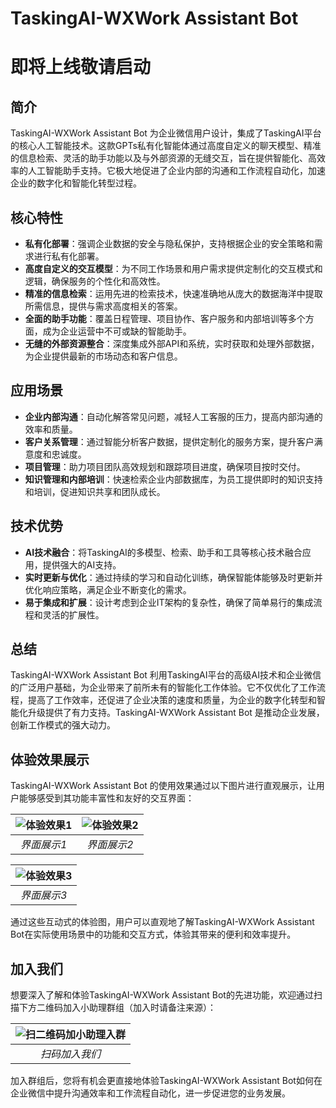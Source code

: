 # TaskingAI-WXWork Assistant Bot
# 即将上线敬请启动
## 简介

TaskingAI-WXWork Assistant Bot 为企业微信用户设计，集成了TaskingAI平台的核心人工智能技术。这款GPTs私有化智能体通过高度自定义的聊天模型、精准的信息检索、灵活的助手功能以及与外部资源的无缝交互，旨在提供智能化、高效率的人工智能助手支持。它极大地促进了企业内部的沟通和工作流程自动化，加速企业的数字化和智能化转型过程。

## 核心特性

- **私有化部署**：强调企业数据的安全与隐私保护，支持根据企业的安全策略和需求进行私有化部署。
- **高度自定义的交互模型**：为不同工作场景和用户需求提供定制化的交互模式和逻辑，确保服务的个性化和高效性。
- **精准的信息检索**：运用先进的检索技术，快速准确地从庞大的数据海洋中提取所需信息，提供与需求高度相关的答案。
- **全面的助手功能**：覆盖日程管理、项目协作、客户服务和内部培训等多个方面，成为企业运营中不可或缺的智能助手。
- **无缝的外部资源整合**：深度集成外部API和系统，实时获取和处理外部数据，为企业提供最新的市场动态和客户信息。

## 应用场景

- **企业内部沟通**：自动化解答常见问题，减轻人工客服的压力，提高内部沟通的效率和质量。
- **客户关系管理**：通过智能分析客户数据，提供定制化的服务方案，提升客户满意度和忠诚度。
- **项目管理**：助力项目团队高效规划和跟踪项目进度，确保项目按时交付。
- **知识管理和内部培训**：快速检索企业内部数据库，为员工提供即时的知识支持和培训，促进知识共享和团队成长。

## 技术优势

- **AI技术融合**：将TaskingAI的多模型、检索、助手和工具等核心技术融合应用，提供强大的AI支持。
- **实时更新与优化**：通过持续的学习和自动化训练，确保智能体能够及时更新并优化响应策略，满足企业不断变化的需求。
- **易于集成和扩展**：设计考虑到企业IT架构的复杂性，确保了简单易行的集成流程和灵活的扩展性。

## 总结

TaskingAI-WXWork Assistant Bot 利用TaskingAI平台的高级AI技术和企业微信的广泛用户基础，为企业带来了前所未有的智能化工作体验。它不仅优化了工作流程，提高了工作效率，还促进了企业决策的速度和质量，为企业的数字化转型和智能化升级提供了有力支持。TaskingAI-WXWork Assistant Bot 是推动企业发展，创新工作模式的强大动力。
## 体验效果展示

TaskingAI-WXWork Assistant Bot 的使用效果通过以下图片进行直观展示，让用户能够感受到其功能丰富性和友好的交互界面：

| ![体验效果1](https://github.com/luolin-ai/TaskingAI-WXWork-assistant-bot/assets/135555634/5369b2cc-afe4-4991-8eac-fa920ec8ab41) | ![体验效果2](https://github.com/luolin-ai/TaskingAI-WXWork-assistant-bot/assets/135555634/3358aad4-2a80-4c2c-9f07-5320ce3f92f6) |
| :---: | :---: |
| *界面展示1* | *界面展示2* |

| ![体验效果3](https://github.com/luolin-ai/TaskingAI-WXWork-assistant-bot/assets/135555634/acf8d0aa-44ef-4cf6-954a-67e22800501c) |
| :---: |
| *界面展示3* |

通过这些互动式的体验图，用户可以直观地了解TaskingAI-WXWork Assistant Bot在实际使用场景中的功能和交互方式，体验其带来的便利和效率提升。

## 加入我们

想要深入了解和体验TaskingAI-WXWork Assistant Bot的先进功能，欢迎通过扫描下方二维码加入小助理群组（加入时请备注来源）：

| ![扫二维码加小助理入群](https://github.com/luolin-ai/TaskingAI-WXWork-assistant-bot/assets/135555634/6467cc10-c816-4e3b-8e61-7eda03229e14) |
| :---: |
| *扫码加入我们* |

加入群组后，您将有机会更直接地体验TaskingAI-WXWork Assistant Bot如何在企业微信中提升沟通效率和工作流程自动化，进一步促进您的业务发展。
